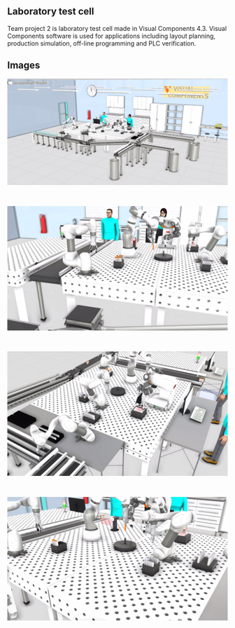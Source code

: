 <p align="center"><b><h2>Laboratory test cell </h2></b></p>
Team project 2 is laboratory test cell made in Visual Components 4.3.
Visual Components software is used for applications including layout planning, production simulation, off-line programming and PLC verification.

## Images

![image1](images/IMG_01.PNG)

<br/>

![image2](images/IMG_02.PNG)

<br/>

![image3](images/IMG_03.PNG)

<br/>

![image4](images/IMG_04.PNG)

